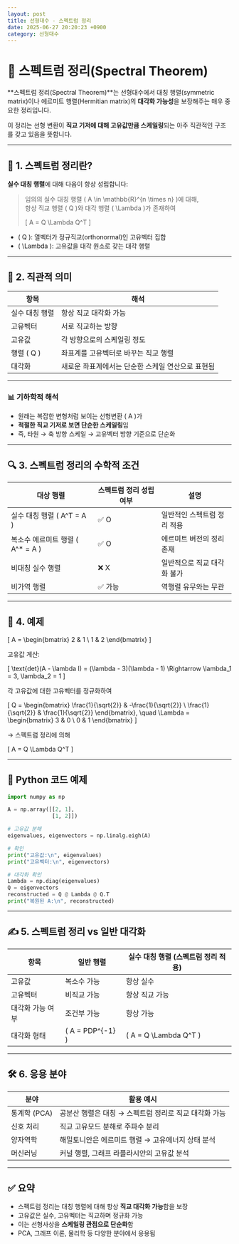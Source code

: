 ```yaml
---
layout: post
title: 선형대수 - 스펙트럼 정리
date: 2025-06-27 20:20:23 +0900
category: 선형대수
---
```

# 🌈 스펙트럼 정리(Spectral Theorem)

**스펙트럼 정리(Spectral Theorem)**는 선형대수에서 대칭 행렬(symmetric matrix)이나 에르미트 행렬(Hermitian matrix)의 **대각화 가능성**을 보장해주는 매우 중요한 정리입니다.

이 정리는 선형 변환이 **직교 기저에 대해 고유값만큼 스케일링**되는 아주 직관적인 구조를 갖고 있음을 뜻합니다.

---

## 📌 1. 스펙트럼 정리란?

**실수 대칭 행렬**에 대해 다음이 항상 성립합니다:

> 임의의 실수 대칭 행렬 \( A \in \mathbb{R}^{n \times n} \)에 대해,  
> 항상 직교 행렬 \( Q \)와 대각 행렬 \( \Lambda \)가 존재하여
>
> \[
> A = Q \Lambda Q^T
> \]

- \( Q \): 열벡터가 정규직교(orthonormal)인 고유벡터 집합
- \( \Lambda \): 고유값을 대각 원소로 갖는 대각 행렬

---

## 🧠 2. 직관적 의미

| 항목 | 해석 |
|------|------|
| 실수 대칭 행렬 | 항상 직교 대각화 가능 |
| 고유벡터 | 서로 직교하는 방향 |
| 고유값 | 각 방향으로의 스케일링 정도 |
| 행렬 \( Q \) | 좌표계를 고유벡터로 바꾸는 직교 행렬 |
| 대각화 | 새로운 좌표계에서는 단순한 스케일 연산으로 표현됨 |

---

### 📊 기하학적 해석

- 원래는 복잡한 변형처럼 보이는 선형변환 \( A \)가
- **적절한 직교 기저로 보면 단순한 스케일링**임
- 즉, 타원 → 축 방향 스케일 → 고유벡터 방향 기준으로 단순화

---

## 🔍 3. 스펙트럼 정리의 수학적 조건

| 대상 행렬 | 스펙트럼 정리 성립 여부 | 설명 |
|------------|--------------------------|------|
| 실수 대칭 행렬 \( A^T = A \) | ✅ O | 일반적인 스펙트럼 정리 적용 |
| 복소수 에르미트 행렬 \( A^* = A \) | ✅ O | 에르미트 버전의 정리 존재 |
| 비대칭 실수 행렬 | ❌ X | 일반적으로 직교 대각화 불가 |
| 비가역 행렬 | ✅ 가능 | 역행렬 유무와는 무관 |

---

## 📐 4. 예제

\[
A =
\begin{bmatrix}
2 & 1 \\
1 & 2
\end{bmatrix}
\]

고유값 계산:

\[
\text{det}(A - \lambda I) = (\lambda - 3)(\lambda - 1)
\Rightarrow \lambda_1 = 3, \lambda_2 = 1
\]

각 고유값에 대한 고유벡터를 정규화하여

\[
Q =
\begin{bmatrix}
\frac{1}{\sqrt{2}} & -\frac{1}{\sqrt{2}} \\
\frac{1}{\sqrt{2}} & \frac{1}{\sqrt{2}}
\end{bmatrix}, \quad
\Lambda =
\begin{bmatrix}
3 & 0 \\
0 & 1
\end{bmatrix}
\]

→ 스펙트럼 정리에 의해

\[
A = Q \Lambda Q^T
\]

---

## 🧪 Python 코드 예제

```python
import numpy as np

A = np.array([[2, 1],
              [1, 2]])

# 고유값 분해
eigenvalues, eigenvectors = np.linalg.eigh(A)

# 확인
print("고유값:\n", eigenvalues)
print("고유벡터:\n", eigenvectors)

# 대각화 확인
Lambda = np.diag(eigenvalues)
Q = eigenvectors
reconstructed = Q @ Lambda @ Q.T
print("복원된 A:\n", reconstructed)
```

---

## ✍️ 5. 스펙트럼 정리 vs 일반 대각화

| 항목 | 일반 행렬 | 실수 대칭 행렬 (스펙트럼 정리 적용) |
|------|-----------|-----------------------------------|
| 고유값 | 복소수 가능 | 항상 실수 |
| 고유벡터 | 비직교 가능 | 항상 직교 가능 |
| 대각화 가능 여부 | 조건부 가능 | 항상 가능 |
| 대각화 형태 | \( A = PDP^{-1} \) | \( A = Q \Lambda Q^T \) |

---

## 🛠️ 6. 응용 분야

| 분야 | 활용 예시 |
|------|-----------|
| 통계학 (PCA) | 공분산 행렬은 대칭 → 스펙트럼 정리로 직교 대각화 가능 |
| 신호 처리 | 직교 고유모드 분해로 주파수 분리 |
| 양자역학 | 해밀토니안은 에르미트 행렬 → 고유에너지 상태 분석 |
| 머신러닝 | 커널 행렬, 그래프 라플라시안의 고유값 분석 |

---

## ✅ 요약

- 스펙트럼 정리는 대칭 행렬에 대해 항상 **직교 대각화 가능**함을 보장
- 고유값은 실수, 고유벡터는 직교하며 정규화 가능
- 이는 선형사상을 **스케일링 관점으로 단순화**함
- PCA, 그래프 이론, 물리학 등 다양한 분야에서 응용됨